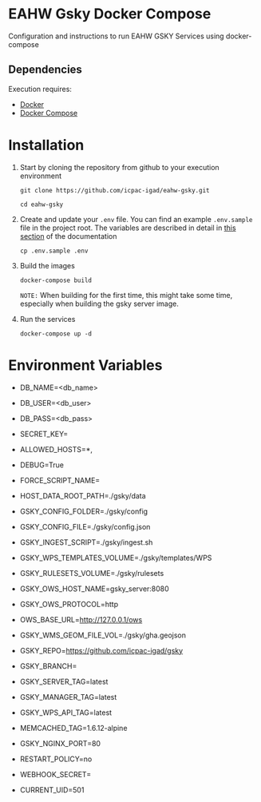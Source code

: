 # EAHW Gsky Docker Compose

Configuration and instructions to run EAHW GSKY Services using docker-compose

## Dependencies

Execution requires:
- [Docker](https://www.docker.com/)
- [Docker Compose](https://docs.docker.com/compose/)

# Installation
1. Start by cloning the repository from github to your execution environment

    ```
    git clone https://github.com/icpac-igad/eahw-gsky.git

    cd eahw-gsky
    ```

2. Create and update your `.env` file. You can find an example `.env.sample` file in the project root. The variables are described in detail in [this section](#environment-variables) of the documentation

    ```
    cp .env.sample .env
    ```

3. Build the images

    ```
    docker-compose build
    ```

    `NOTE:` When building for the first time, this might take some time, especially when building the gsky server image.

4. Run the services

    ```
    docker-compose up -d
    ```


# Environment Variables

- DB_NAME=<db_name>
- DB_USER=<db_user>
- DB_PASS=<db_pass>

- SECRET_KEY=
- ALLOWED_HOSTS=*,
- DEBUG=True
- FORCE_SCRIPT_NAME=

- HOST_DATA_ROOT_PATH=./gsky/data
- GSKY_CONFIG_FOLDER=./gsky/config
- GSKY_CONFIG_FILE=./gsky/config.json
- GSKY_INGEST_SCRIPT=./gsky/ingest.sh
- GSKY_WPS_TEMPLATES_VOLUME=./gsky/templates/WPS
- GSKY_RULESETS_VOLUME=./gsky/rulesets
- GSKY_OWS_HOST_NAME=gsky_server:8080
- GSKY_OWS_PROTOCOL=http
- OWS_BASE_URL=http://127.0.0.1/ows
- GSKY_WMS_GEOM_FILE_VOL=./gsky/gha.geojson

- GSKY_REPO=https://github.com/icpac-igad/gsky
- GSKY_BRANCH=

- GSKY_SERVER_TAG=latest
- GSKY_MANAGER_TAG=latest
- GSKY_WPS_API_TAG=latest
- MEMCACHED_TAG=1.6.12-alpine

- GSKY_NGINX_PORT=80

- RESTART_POLICY=no

- WEBHOOK_SECRET=

- CURRENT_UID=501